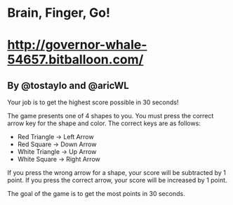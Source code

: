# Brain, Finger, Go! 
# http://governor-whale-54657.bitballoon.com/

## By @tostaylo and @aricWL

Your job is to get the highest score possible in 30 seconds!

The game presents one of 4 shapes to you.  You must press the correct arrow key for the shape and color.  The correct keys are as follows:

* Red Triangle -> Left Arrow
* Red Square -> Down Arrow
* White Triangle -> Up Arrow
* White Square -> Right Arrow

If you press the wrong arrow for a shape, your score will be subtracted by 1 point.  If you press the correct arrow, your score will be increased by 1 point.

The goal of the game is to get the most points in 30 seconds.
